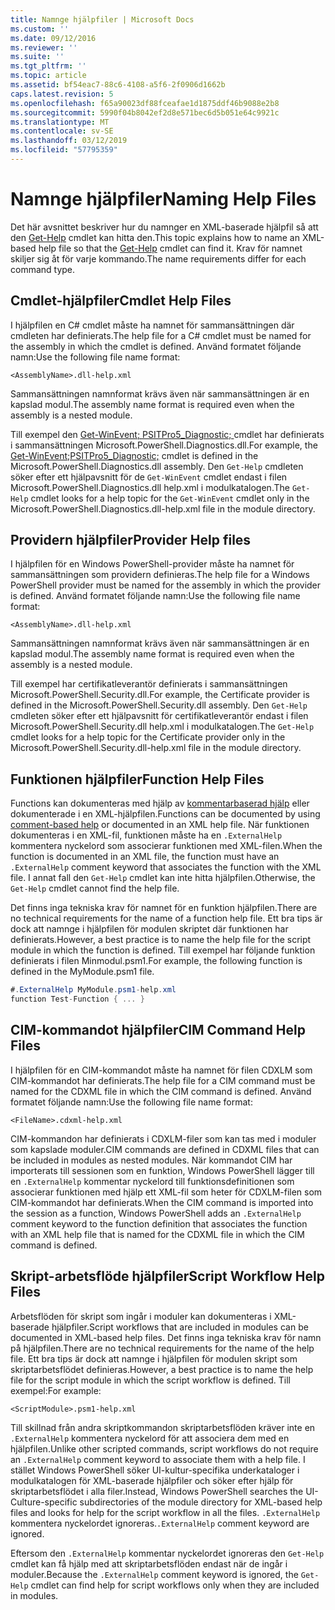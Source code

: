 ```yaml
---
title: Namnge hjälpfiler | Microsoft Docs
ms.custom: ''
ms.date: 09/12/2016
ms.reviewer: ''
ms.suite: ''
ms.tgt_pltfrm: ''
ms.topic: article
ms.assetid: bf54eac7-88c6-4108-a5f6-2f0906d1662b
caps.latest.revision: 5
ms.openlocfilehash: f65a90023df88fceafae1d1875ddf46b9088e2b8
ms.sourcegitcommit: 5990f04b8042ef2d8e571bec6d5b051e64c9921c
ms.translationtype: MT
ms.contentlocale: sv-SE
ms.lasthandoff: 03/12/2019
ms.locfileid: "57795359"
---
```

# <a name="naming-help-files"></a><span data-ttu-id="cc1e2-102">Namnge hjälpfiler</span><span class="sxs-lookup"><span data-stu-id="cc1e2-102">Naming Help Files</span></span>

<span data-ttu-id="cc1e2-103">Det här avsnittet beskriver hur du namnger en XML-baserade hjälpfil så att den [Get-Help](/powershell/module/Microsoft.PowerShell.Core/Get-Help) cmdlet kan hitta den.</span><span class="sxs-lookup"><span data-stu-id="cc1e2-103">This topic explains how to name an XML-based help file so that the [Get-Help](/powershell/module/Microsoft.PowerShell.Core/Get-Help) cmdlet can find it.</span></span> <span data-ttu-id="cc1e2-104">Krav för namnet skiljer sig åt för varje kommando.</span><span class="sxs-lookup"><span data-stu-id="cc1e2-104">The name requirements differ for each command type.</span></span>

## <a name="cmdlet-help-files"></a><span data-ttu-id="cc1e2-105">Cmdlet-hjälpfiler</span><span class="sxs-lookup"><span data-stu-id="cc1e2-105">Cmdlet Help Files</span></span>

<span data-ttu-id="cc1e2-106">I hjälpfilen en C# cmdlet måste ha namnet för sammansättningen där cmdleten har definierats.</span><span class="sxs-lookup"><span data-stu-id="cc1e2-106">The help file for a C# cmdlet must be named for the assembly in which the cmdlet is defined.</span></span> <span data-ttu-id="cc1e2-107">Använd formatet följande namn:</span><span class="sxs-lookup"><span data-stu-id="cc1e2-107">Use the following file name format:</span></span>

```
<AssemblyName>.dll-help.xml
```

<span data-ttu-id="cc1e2-108">Sammansättningen namnformat krävs även när sammansättningen är en kapslad modul.</span><span class="sxs-lookup"><span data-stu-id="cc1e2-108">The assembly name format is required even when the assembly is a nested module.</span></span>

<span data-ttu-id="cc1e2-109">Till exempel den [Get-WinEvent; PSITPro5_Diagnostic; ](/powershell/module/Microsoft.PowerShell.Diagnostics/Get-WinEvent) cmdlet har definierats i sammansättningen Microsoft.PowerShell.Diagnostics.dll.</span><span class="sxs-lookup"><span data-stu-id="cc1e2-109">For example, the [Get-WinEvent;PSITPro5_Diagnostic;](/powershell/module/Microsoft.PowerShell.Diagnostics/Get-WinEvent) cmdlet is defined in the Microsoft.PowerShell.Diagnostics.dll assembly.</span></span> <span data-ttu-id="cc1e2-110">Den `Get-Help` cmdleten söker efter ett hjälpavsnitt för de `Get-WinEvent` cmdlet endast i filen Microsoft.PowerShell.Diagnostics.dll help.xml i modulkatalogen.</span><span class="sxs-lookup"><span data-stu-id="cc1e2-110">The `Get-Help` cmdlet looks for a help topic for the `Get-WinEvent` cmdlet only in the Microsoft.PowerShell.Diagnostics.dll-help.xml file in the module directory.</span></span>

## <a name="provider-help-files"></a><span data-ttu-id="cc1e2-111">Providern hjälpfiler</span><span class="sxs-lookup"><span data-stu-id="cc1e2-111">Provider Help files</span></span>

<span data-ttu-id="cc1e2-112">I hjälpfilen för en Windows PowerShell-provider måste ha namnet för sammansättningen som providern definieras.</span><span class="sxs-lookup"><span data-stu-id="cc1e2-112">The help file for a Windows PowerShell provider must be named for the assembly in which the provider is defined.</span></span> <span data-ttu-id="cc1e2-113">Använd formatet följande namn:</span><span class="sxs-lookup"><span data-stu-id="cc1e2-113">Use the following file name format:</span></span>

```
<AssemblyName>.dll-help.xml
```

<span data-ttu-id="cc1e2-114">Sammansättningen namnformat krävs även när sammansättningen är en kapslad modul.</span><span class="sxs-lookup"><span data-stu-id="cc1e2-114">The assembly name format is required even when the assembly is a nested module.</span></span>

<span data-ttu-id="cc1e2-115">Till exempel har certifikatleverantör definierats i sammansättningen Microsoft.PowerShell.Security.dll.</span><span class="sxs-lookup"><span data-stu-id="cc1e2-115">For example, the Certificate provider is defined in the Microsoft.PowerShell.Security.dll assembly.</span></span> <span data-ttu-id="cc1e2-116">Den `Get-Help` cmdleten söker efter ett hjälpavsnitt för certifikatleverantör endast i filen Microsoft.PowerShell.Security.dll help.xml i modulkatalogen.</span><span class="sxs-lookup"><span data-stu-id="cc1e2-116">The `Get-Help` cmdlet looks for a help topic for the Certificate provider only in the Microsoft.PowerShell.Security.dll-help.xml file in the module directory.</span></span>

## <a name="function-help-files"></a><span data-ttu-id="cc1e2-117">Funktionen hjälpfiler</span><span class="sxs-lookup"><span data-stu-id="cc1e2-117">Function Help Files</span></span>

<span data-ttu-id="cc1e2-118">Functions kan dokumenteras med hjälp av [kommentarbaserad hjälp](/powershell/module/microsoft.powershell.core/about/about_comment_based_help) eller dokumenterade i en XML-hjälpfilen.</span><span class="sxs-lookup"><span data-stu-id="cc1e2-118">Functions can be documented by using [comment-based help](/powershell/module/microsoft.powershell.core/about/about_comment_based_help) or documented in an XML help file.</span></span> <span data-ttu-id="cc1e2-119">När funktionen dokumenteras i en XML-fil, funktionen måste ha en `.ExternalHelp` kommentera nyckelord som associerar funktionen med XML-filen.</span><span class="sxs-lookup"><span data-stu-id="cc1e2-119">When the function is documented in an XML file, the function must have an `.ExternalHelp` comment keyword that associates the function with the XML file.</span></span> <span data-ttu-id="cc1e2-120">I annat fall den `Get-Help` cmdlet kan inte hitta hjälpfilen.</span><span class="sxs-lookup"><span data-stu-id="cc1e2-120">Otherwise, the `Get-Help` cmdlet cannot find the help file.</span></span>

<span data-ttu-id="cc1e2-121">Det finns inga tekniska krav för namnet för en funktion hjälpfilen.</span><span class="sxs-lookup"><span data-stu-id="cc1e2-121">There are no technical requirements for the name of a function help file.</span></span> <span data-ttu-id="cc1e2-122">Ett bra tips är dock att namnge i hjälpfilen för modulen skriptet där funktionen har definierats.</span><span class="sxs-lookup"><span data-stu-id="cc1e2-122">However, a best practice is to name the help file for the script module in which the function is defined.</span></span> <span data-ttu-id="cc1e2-123">Till exempel har följande funktion definierats i filen Minmodul.psm1.</span><span class="sxs-lookup"><span data-stu-id="cc1e2-123">For example, the following function is defined in the MyModule.psm1 file.</span></span>

```csharp
#.ExternalHelp MyModule.psm1-help.xml
function Test-Function { ... }
```

## <a name="cim-command-help-files"></a><span data-ttu-id="cc1e2-124">CIM-kommandot hjälpfiler</span><span class="sxs-lookup"><span data-stu-id="cc1e2-124">CIM Command Help Files</span></span>

<span data-ttu-id="cc1e2-125">I hjälpfilen för en CIM-kommandot måste ha namnet för filen CDXLM som CIM-kommandot har definierats.</span><span class="sxs-lookup"><span data-stu-id="cc1e2-125">The help file for a CIM command must be named for the CDXML file in which the CIM command is defined.</span></span> <span data-ttu-id="cc1e2-126">Använd formatet följande namn:</span><span class="sxs-lookup"><span data-stu-id="cc1e2-126">Use the following file name format:</span></span>

```
<FileName>.cdxml-help.xml
```

<span data-ttu-id="cc1e2-127">CIM-kommandon har definierats i CDXLM-filer som kan tas med i moduler som kapslade moduler.</span><span class="sxs-lookup"><span data-stu-id="cc1e2-127">CIM commands are defined in CDXML files that can be included in modules as nested modules.</span></span> <span data-ttu-id="cc1e2-128">När kommandot CIM har importerats till sessionen som en funktion, Windows PowerShell lägger till en `.ExternalHelp` kommentar nyckelord till funktionsdefinitionen som associerar funktionen med hjälp ett XML-fil som heter för CDXLM-filen som CIM-kommandot har definierats.</span><span class="sxs-lookup"><span data-stu-id="cc1e2-128">When the CIM command is imported into the session as a function, Windows PowerShell adds an `.ExternalHelp` comment keyword to the function definition that associates the function with an XML help file that is named for the CDXML file in which the CIM command is defined.</span></span>

## <a name="script-workflow-help-files"></a><span data-ttu-id="cc1e2-129">Skript-arbetsflöde hjälpfiler</span><span class="sxs-lookup"><span data-stu-id="cc1e2-129">Script Workflow Help Files</span></span>

<span data-ttu-id="cc1e2-130">Arbetsflöden för skript som ingår i moduler kan dokumenteras i XML-baserade hjälpfiler.</span><span class="sxs-lookup"><span data-stu-id="cc1e2-130">Script workflows that are included in modules can be documented in XML-based help files.</span></span> <span data-ttu-id="cc1e2-131">Det finns inga tekniska krav för namn på hjälpfilen.</span><span class="sxs-lookup"><span data-stu-id="cc1e2-131">There are no technical requirements for the name of the help file.</span></span> <span data-ttu-id="cc1e2-132">Ett bra tips är dock att namnge i hjälpfilen för modulen skript som skriptarbetsflödet definieras.</span><span class="sxs-lookup"><span data-stu-id="cc1e2-132">However, a best practice is to name the help file for the script module in which the script workflow is defined.</span></span> <span data-ttu-id="cc1e2-133">Till exempel:</span><span class="sxs-lookup"><span data-stu-id="cc1e2-133">For example:</span></span>

```
<ScriptModule>.psm1-help.xml
```

<span data-ttu-id="cc1e2-134">Till skillnad från andra skriptkommandon skriptarbetsflöden kräver inte en `.ExternalHelp` kommentera nyckelord för att associera dem med en hjälpfilen.</span><span class="sxs-lookup"><span data-stu-id="cc1e2-134">Unlike other scripted commands, script workflows do not require an `.ExternalHelp` comment keyword to associate them with a help file.</span></span> <span data-ttu-id="cc1e2-135">I stället Windows PowerShell söker UI-kultur-specifika underkataloger i modulkatalogen för XML-baserade hjälpfiler och söker efter hjälp för skriptarbetsflödet i alla filer.</span><span class="sxs-lookup"><span data-stu-id="cc1e2-135">Instead, Windows PowerShell searches the UI-Culture-specific subdirectories of the module directory for XML-based help files and looks for help for the script workflow in all the files.</span></span> <span data-ttu-id="cc1e2-136">`.ExternalHelp` kommentera nyckelordet ignoreras.</span><span class="sxs-lookup"><span data-stu-id="cc1e2-136">`.ExternalHelp` comment keyword are ignored.</span></span>

<span data-ttu-id="cc1e2-137">Eftersom den `.ExternalHelp` kommentar nyckelordet ignoreras den `Get-Help` cmdlet kan få hjälp med att skriptarbetsflöden endast när de ingår i moduler.</span><span class="sxs-lookup"><span data-stu-id="cc1e2-137">Because the `.ExternalHelp` comment keyword is ignored, the `Get-Help` cmdlet can find help for script workflows only when they are included in modules.</span></span>